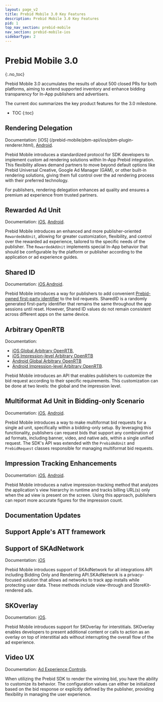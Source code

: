 ```yaml
---
layout: page_v2
title: Prebid Mobile 3.0 Key Features
description: Prebid Mobile 3.0 Key Features
pid: 1
top_nav_section: prebid-mobile
nav_section: prebid-mobile-ios
sidebarType: 2
---
```


# Prebid Mobile 3.0 
{:.no_toc}

Prebid Mobile 3.0 accumulates the results of about 500 closed PRs for both platforms, aiming to extend supported inventory and enhance bidding transparency for In-App publishers and advertisers. 

The current doc summarizes the key product features for the 3.0 milestone.

- TOC
{:toc}

## Rendering Delegation

Documentation: [iOS] (/prebid-mobile/pbm-api/ios/pbm-plugin-renderer.html), [Android](/prebid-mobile/pbm-api/android/pbm-plugin-renderer.html). 

Prebid Mobile introduces a standardized protocol for SDK developers to implement custom ad rendering solutions within In-App Prebid integration. This flexibility allows demand partners to move beyond default options like Prebid Universal Creative, Google Ad Manager (GAM), or other built-in rendering solutions, giving them full control over the ad rendering process with their preferred technology. 

For publishers, rendering delegation enhances ad quality and ensures a premium ad experience from trusted partners.

## Rewarded Ad Unit 

Documentation: [iOS](/prebid-mobile/modules/rendering/ios-sdk-integration-pb.html#rewarded), [Android](/prebid-mobile/modules/rendering/android-sdk-integration-pb.html#rewarded).

Prebid Mobile introduces an enhanced and more publisher-oriented `RewardedAdUnit`, allowing for greater customization, flexibility, and control over the rewarded ad experience, tailored to the specific needs of the publisher. The `RewardedAdUnit` implements special In-App behavior that should be configurable by the platform or publisher according to the application or ad experience guides.


## Shared ID

Documentation: [iOS](/prebid-mobile/pbm-api/ios/pbm-targeting-ios.html#shared-id),[Android](/prebid-mobile/pbm-api/android/pbm-targeting-android.html#shared-id). 

Prebid Mobile introduces a way for publishers to add convenient [Prebid-owned first-party identifier](https://docs.prebid.org/identity/sharedid.html) to the bid requests. SharedID is a randomly generated first-party identifier that remains the same throughout the app sessions until reset. However, Shared ID values do not remain consistent across different apps on the same device.


## Arbitrary OpenRTB

Documentation:

- [iOS Global Arbitrary OpenRTB](/prebid-mobile/pbm-api/ios/pbm-targeting-ios.html#arbitrary-openrtb), 
- [iOS Impression-level Arbitrary OpenRTB](/prebid-mobile/pbm-api/ios/ios-sdk-integration-gam-original-api.md#arbitrary-openrtb)
- [Android Global Arbitrary OpenRTB](/prebid-mobile/pbm-api/android/pbm-targeting-android.html#arbitrary-openrtb)
- [Android Impression-level Arbitrary OpenRTB](/prebid-mobile/pbm-api/android/android-sdk-integration-gam-original-api.html#arbitrary-openrtb).

Prebid Mobile introduces an API that enables publishers to customize the bid request according to their specific requirements. This customization can be done at two levels: the global and the impression level. 


## Multiformat Ad Unit in Bidding-only Scenario

Documentation: [iOS](/prebid-mobile/recipes/subrecipes/ios/gam-bidding-only-multiformat.html), [Android](/prebid-mobile/recipes/subrecipes/android/gam-bidding-only-multiformat.html).

Prebid Mobile introduces a way to make multiformat bid requests for a single ad unit, specifically within a bidding-only setup. By leveraging this functionality, publishers can request bids that support any combination of ad formats, including banner, video, and native ads, within a single unified request. The SDK's API was extended with the `PrebidAdUnit` and `PrebidRequest` classes responsible for managing multiformat bid requests.


## Impression Tracking Enhancements

Documentation: [iOS](/prebid-mobile/pbm-api/ios/ios-sdk-integration-gam-original-api.html#native-impression-tracking), [Android](/prebid-mobile/pbm-api/android/android-sdk-integration-gam-original-api.html#native-impression-tracking). 

Prebid Mobile introduces a native impression-tracking method that analyzes the application's view hierarchy in runtime and tracks billing URL(s) only when the ad view is present on the screen. Using this approach, publishers can report more accurate figures for the impression count. 


## Documentation Updates



## Support Apple's ATT framework



## Support of SKAdNetwork

Documentation: [iOS](/prebid-mobile/pbm-api/ios/ios-sdk-integration-gam-original-api.html#skadnetwork)

Prebid Mobile introduces support of SKAdNetwork for all integrations API including Bidding Only and Rendering API.SKAdNetwork is a privacy-focused solution that allows ad networks to track app installs while protecting user data. These methods include view-through and StoreKit-rendered ads.


## SKOverlay

Documentation: [iOS](/prebid-mobile/pbm-api/ios/ios-sdk-integration-gam-original-api.html#skoverlay).

Prebid Mobile introduces support for SKOverlay for interstitials. SKOverlay enables developers to present additional content or calls to action as an overlay on top of interstitial ads without interrupting the overall flow of the ad experience.


## Video UX

Documentation: [Ad Experience Controls](/prebid-mobile/modules/rendering/combined-ad-experience-controls.html#ad-experience-controls).

When utilizing the Prebid SDK to render the winning bid, you have the ability to customize its behavior. The configuration values can either be initialized based on the bid response or explicitly defined by the publisher, providing flexibility in managing the user experience.


